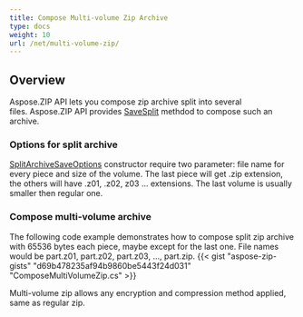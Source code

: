 ```yaml
---
title: Compose Multi-volume Zip Archive
type: docs
weight: 10
url: /net/multi-volume-zip/
---
```



## **Overview**
Aspose.ZIP API lets you compose zip archive split into several files. Aspose.ZIP API provides [SaveSplit](https://reference.aspose.com/zip/net/aspose.zip/archive/savesplit/) methdod to compose such an archive. 


### **Options for split archive**

[SplitArchiveSaveOptions](https://reference.aspose.com/zip/net/aspose.zip.saving/splitarchivesaveoptions/splitarchivesaveoptions/) constructor require two parameter: file name for every piece and size of the volume. The last piece will get .zip extension, the others will have .z01, .z02, z03 ... extensions. The last volume is usually smaller then regular one.

### **Compose multi-volume archive**
The following code example demonstrates how to compose split zip archive with 65536 bytes each piece, maybe except for the last one.
File names would be part.z01, part.z02, part.z03, ..., part.zip.
{{< gist "aspose-zip-gists" "d69b478235af94b9860be5443f24d031" "ComposeMultiVolumeZip.cs" >}}

Multi-volume zip allows any encryption and compression method applied, same as regular zip.